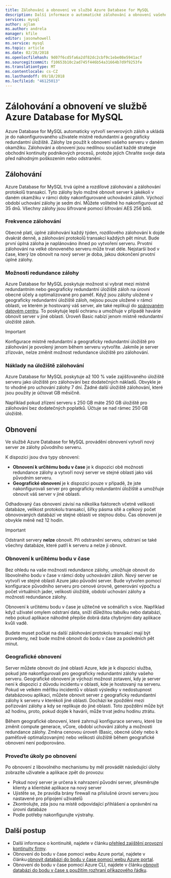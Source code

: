 ```yaml
---
title: Zálohování a obnovení ve službě Azure Database for MySQL
description: Další informace o automatické zálohování a obnovení vašeho serveru Azure Database for MySQL.
services: mysql
author: ajlam
ms.author: andrela
manager: kfile
editor: jasonwhowell
ms.service: mysql
ms.topic: article
ms.date: 02/28/2018
ms.openlocfilehash: 9d07f6cd5fa6a2df82dc2cbf9c1ebe08e5941acf
ms.sourcegitcommit: f10653b10c2ad745f446b54a31664b7d9f9253fe
ms.translationtype: MT
ms.contentlocale: cs-CZ
ms.lasthandoff: 09/18/2018
ms.locfileid: "46125013"
---
```

# <a name="backup-and-restore-in-azure-database-for-mysql"></a>Zálohování a obnovení ve službě Azure Database for MySQL

Azure Database for MySQL automaticky vytvoří serverových záloh a ukládá je do nakonfigurovaného uživatele místně redundantní a geograficky redundantní úložiště. Zálohy lze použít k obnovení vašeho serveru v daném okamžiku. Zálohování a obnovení jsou nedílnou součást každé strategie obchodní kontinuity podnikových procesů, protože jejich Chraňte svoje data před náhodným poškozením nebo odstranění.

## <a name="backups"></a>Zálohování

Azure Database for MySQL trvá úplné a rozdílové zálohování a zálohování protokolů transakcí. Tyto zálohy bylo možné obnovit server k jakékoli v daném okamžiku v rámci doby nakonfigurované uchovávání záloh. Výchozí období uchování zálohy je sedm dní. Můžete volitelně ho nakonfigurovat až 35 dnů. Všechny zálohy jsou šifrované pomocí šifrování AES 256 bitů.

### <a name="backup-frequency"></a>Frekvence zálohování

Obecně platí, úplné zálohování každý týden, rozdílového zálohování k dojde dvakrát denně, a zálohování protokolů transakcí každých pět minut. Bude první úplná záloha je naplánováno ihned po vytvoření serveru. Prvotní zálohování na velké obnoveného serveru může trvat déle. Nejstarší bod v čase, který lze obnovit na nový server je doba, jakou dokončení prvotní úplné zálohy.

### <a name="backup-redundancy-options"></a>Možnosti redundance zálohy

Azure Database for MySQL poskytuje možnost si vybrat mezi místně redundantním nebo geograficky redundantní úložiště záloh na úrovni obecné účely a optimalizované pro paměť. Když jsou zálohy uložené v geograficky redundantní úložiště záloh, nejsou pouze uložené v rámci oblasti, ve kterém je hostovaný váš server, ale také replikují do [spárovaném datovém centru](https://docs.microsoft.com/azure/best-practices-availability-paired-regions). To poskytuje lepší ochranu a umožňuje v případě havárie obnovit server v jiné oblasti. Úroveň Basic nabízí jenom místně redundantní úložiště záloh.

> [!IMPORTANT]
> Konfigurace místně redundantní a geograficky redundantní úložiště pro zálohování je povolený jenom během serveru vytvoříte. Jakmile je server zřizován, nelze změnit možnost redundance úložiště pro zálohování.

### <a name="backup-storage-cost"></a>Náklady na úložiště zálohování

Azure Database for MySQL poskytuje až 100 % vaše zajišťovaného úložiště serveru jako úložiště pro zálohování bez dodatečných nákladů. Obvykle je to vhodné pro uchování zálohy 7 dní. Žádné další úložiště zálohování, které jsou použity je účtovat GB měsíčně.

Například pokud zřízení serveru s 250 GB máte 250 GB úložiště pro zálohování bez dodatečných poplatků. Účtuje se nad rámec 250 GB úložiště.

## <a name="restore"></a>Obnovení

Ve službě Azure Database for MySQL provádění obnovení vytvoří nový server ze zálohy původního serveru.

K dispozici jsou dva typy obnovení:

- **Obnovení k určitému bodu v čase** je k dispozici obě možnosti redundance zálohy a vytvoří nový server ve stejné oblasti jako váš původním serveru.
- **Geografické obnovení** je k dispozici pouze v případě, že jste nakonfigurovali server pro geograficky redundantní úložiště a umožňuje obnovit váš server v jiné oblasti.

Odhadovaný čas obnovení závisí na několika faktorech včetně velikosti databáze, velikost protokolu transakcí, šířky pásma sítě a celkový počet obnovovaných databází ve stejné oblasti ve stejnou dobu. Čas obnovení je obvykle méně než 12 hodin.

> [!IMPORTANT]
> Odstranit servery **nelze** obnovit. Při odstranění serveru, odstraní se také všechny databáze, které patří k serveru a nelze ji obnovit. 

### <a name="point-in-time-restore"></a>Obnovení k určitému bodu v čase

Bez ohledu na vaše možnosti redundance zálohy, umožňuje obnovit do libovolného bodu v čase v rámci doby uchovávání záloh. Nový server se vytvoří ve stejné oblasti Azure jako původní server. Bude vytvořen pomocí konfigurace původního serveru pro cenové úrovně, generování výpočtu a počet virtuálních jader, velikosti úložiště, období uchování zálohy a možnosti redundance zálohy.

Obnovení k určitému bodu v čase je užitečné ve scénářích s více. Například když uživatel omylem odstraní data, sníží důležitou tabulku nebo databázi, nebo pokud aplikace náhodně přepíše dobrá data chybnými daty aplikace kvůli vadě.

Budete muset počkat na další zálohování protokolu transakcí mají být provedeny, než bude možné obnovit do bodu v čase za posledních pět minut.

### <a name="geo-restore"></a>Geografické obnovení

Server můžete obnovit do jiné oblasti Azure, kde je k dispozici služba, pokud jste nakonfigurovali pro geograficky redundantní zálohy vašeho serveru. Geografické obnovení je výchozí možnost zotavení, kdy je server není k dispozici z důvodu incidentu v oblasti, kde je hostovaný na serveru. Pokud ve velkém měřítku incidentů v oblasti výsledky v nedostupnost databázovou aplikaci, můžete obnovit server z geograficky redundantní zálohy k serveru v kterékoli jiné oblasti. Dochází ke zpoždění mezi pořizování zálohy a kdy se replikuje do jiné oblasti. Toto zpoždění může být až hodinu, proto, pokud dojde k havárii, může trvat jednu hodinu ztrátu.

Během geografické obnovení, které zahrnují konfigurace serveru, které lze změnit compute generace, vCore, období uchování zálohy a možnosti redundance zálohy. Změna cenovou úroveň (Basic, obecné účely nebo k paměťově optimalizovaným) nebo velikosti úložiště během geografické obnovení není podporováno.

### <a name="perform-post-restore-tasks"></a>Proveďte úkoly po obnovení

Po obnovení z libovolného mechanismu by měl provádět následující úlohy zobrazíte uživatele a aplikace zpět do provozu:

- Pokud nový server je určena k nahrazení původní server, přesměrujte klienty a klientské aplikace na nový server
- Ujistěte se, že pravidla brány firewall na příslušné úrovni serveru jsou nastavené pro připojení uživatelů
- Zkontrolujte, zda jsou na místě odpovídající přihlášení a oprávnění na úrovni databáze
- Podle potřeby nakonfigurujte výstrahy.

## <a name="next-steps"></a>Další postup

- Další informace o kontinuitě, najdete v článku [přehled zajištění provozní kontinuity firmy](concepts-business-continuity.md).
- Obnovení do bodu v čase pomocí webu Azure portal, najdete v článku [obnovit databázi do bodu v čase pomocí webu Azure portal](howto-restore-server-portal.md).
- Obnovení do bodu v čase pomocí Azure CLI, najdete v článku [obnovit databázi do bodu v čase s použitím rozhraní příkazového řádku](howto-restore-server-cli.md).
